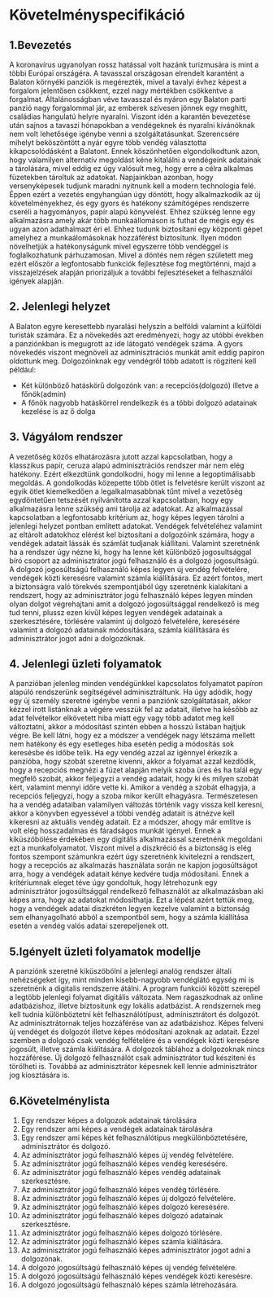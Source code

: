 # Követelményspecifikáció

## 1.Bevezetés

A koronavírus ugyanolyan rossz hatással volt hazánk turizmusára is mint a többi Európai országéra.
 A tavasszal országosan elrendelt karantént a Balaton környéki panziók is megérezték, mivel a tavalyi évhez képest
 a forgalom jelentősen csökkent, ezzel nagy mértékben csökkentve a forgalmat.
 Általánosságban véve tavasszal és nyáron egy Balaton parti panzió nagy forgalommal jár,
 az emberek szívesen jönnek egy meghitt, családias hangulatú helyre nyaralni.
 Viszont idén a karantén bevezetése után sajnos a tavaszi hónapokban a vendégeknek és nyaralni kívánóknak
 nem volt lehetősége igénybe venni a szolgáltatásunkat.
 Szerencsére mihelyt beköszöntött a nyár egyre több vendég választotta kikapcsolódásként a Balatont.
 Ennek köszönhetően elgondolkodtunk azon, hogy valamilyen alternatív megoldást kéne kitalálni a vendégeink
 adatainak a tárolására, mivel eddig ez úgy valósult meg, hogy erre a célra alkalmas füzetekben tároltuk az adatokat.
 Napjainkban azonban, hogy versenyképesek tudjunk maradni nyitnunk kell a modern technologia felé.
 Éppen ezért a vezetés engyhangúan úgy döntött, hogy alkalmazkodik az új követelményekhez,
 és egy gyors és hatékony számítógépes rendszerre cseréli a hagyományos, papír alapú könyvelést.
 Ehhez szükség lenne egy alkalmazásra amely akár több munkaállomáson is futhat de mégis egy és ugyan azon
 adathalmazt éri el. Ehhez tudunk biztosítani egy központi gépet amelyhez a munkaálomásoknak hozzáférést
 biztosítunk. Ilyen módon növelhetjük a hatékonyságunk mivel egyszerre több vendéggel is foglalkozhatunk
 párhuzamosan. Mivel a döntés nem régen született meg ezért először a legfontosabb funkciók fejlesztése
 fog megtörténni, majd a visszajelzések alapján priorizáljuk a további fejlesztéseket a felhasználói
 igények alapján.
 
## 2. Jelenlegi helyzet

A Balaton egyre keresettebb nyaralási helyszín a belföldi valamint a külföldi turisták számára.
Ez a növekedés azt eredményezi, hogy az utóbbi években a panziónkban is megugrott az ide látogató vendégek száma.
A gyors növekedés viszont megnöveli az adminisztrációs munkát amit eddig papíron oldottunk meg.
Dolgozóinknak egy vendégről több adatott is rögziteni kell például:

* Két különböző hatáskörű dolgozónk van: a recepciós(dolgozó) illetve a főnök(admin)
* A főnök  nagyobb hatáskörrel rendelkezik és a többi dolgozó adatainak kezelése is az ő dolga

## 3. Vágyálom rendszer

A vezetőség közös elhatározásra jutott azzal kapcsolatban, hogy a klasszikus papír, ceruza alapú adminisztrációs rendszer már nem elég hatékony. Ezért elkezdtünk gondolkodni, hogy mi lenne a legoptimálisabb megoldás. A gondolkodás közepette több ötlet is felvetésre került viszont az egyik ötlet kiemelkedően a legalkalmasabbnak tűnt mivel a vezetőség egydöntetűen tetszését nyilvánította azzal kapcsolatban, hogy egy alkalmazásra lenne szükség ami tárolja az adatokat. Az alkalmazással kapcsolatban a legfontosabb kritérium az, hogy képes legyen tárolni a jelenlegi helyzet pontban emlitett adatokat. Vendégek felvételéhez valamint az eltárolt adatokhoz elérést kel biztosítani a dolgozóink számára, hogy a vendégek adatait lássák és számlát tudjanak kiállítani. Valamint szeretnénk ha a rendszer úgy nézne ki, hogy ha lenne két különböző jogosultsággal bíró csoport az adminisztrátor jogú felhasználó és a dolgozó jogosultságú. A dolgozó jogosúltságú felhasználó képes legyen új vendég felvételére, vendégek közti keresésre valamint számla kiállítására. Ez azért fontos, mert a biztonságra való törekvés szempontjából úgy szeretnénk kialakítani a rendszert, hogy az adminisztrátor jogú felhasználó képes legyen minden olyan dolgot végrehajtani amit a dolgozó jogosúltsággal rendelkező is meg tud tenni, plussz ezen kívűl képes legyen vendégek adatainak a szerkesztésére, törlésére valamint új dolgozó felvételére, keresésére valamint a dolgozó adatainak módosítására, számla kiállítására és adminisztrátor jogot adni a dolgozóknak.

## 4. Jelenlegi üzleti folyamatok

A panzióban jelenleg minden vendégünkkel kapcsolatos folyamatot papíron alapúló rendszerünk segítségével adminisztráltunk. Ha úgy adódik, hogy egy új személy szeretné igénybe venni a panziónk szolgáltatásait, akkor kézzel írott listánknak a végére vesszük fel az adatait, illetve ha később az adat felvételkor elkövetett hiba miatt egy vagy több adatot meg kell változtatni, akkor a módosítást szintén ebben a hosszú listában hajtjuk végre. Be kell látni, hogy ez a módszer a vendégek nagy létszáma mellett nem hatékony és egy esetleges hiba esetén pedig a módosítás sok keresésbe és időbe telik. Ha egy vendég azzal az igénnyel érkezik a panzióba, hogy szobát szeretne kivenni, akkor a folyamat azzal kezdődik, hogy a recepciós megnézi a füzet alapján melyik szoba üres és ha talál egy megfelő szobát, akkor feljegyzi a vendég adatait, hogy ki és milyen szobát kért, valamint mennyi időre vette ki. Amikor a vendég a szobát elhagyja, a recepciós feljegyzi, hogy a szoba mikor került elhagyásra. Természetesen ha a vendég adataiban valamilyen változás történik vagy vissza kell keresni, akkor a könyvben egyessével a többi vendég adatait is átnézve kell kikeresni az aktuális vendég adatait. Ez a módszer, ahogy már említve is volt elég hosszadalmas és fáradságos munkát igényel. Ennek a kiküszöbölése érdekében egy digitális alkalmazással szeretnénk megoldani ezt a munkafolyamatot. Viszont mivel a diszkréció és a biztonság is elég fontos szempont számunkra ezért úgy szeretnénk kivitelezni a rendszert, hogy a recepciós az alkalmazás használata során ne kapjon jogosúltságot arra, hogy a vendégek adatait kénye kedvére tudja módosítani. Ennek a kritériumnak eleget téve úgy gondoltuk, hogy létrehozunk egy adminisztrátor jogosúltsággal rendelkező felhasználót az alkalmazásban aki képes arra, hogy az adatokat módosíthatja. Ezt a lépést azért tettük meg, hogy a vendégek adatai diszkréten legyen kezelve valamint a biztonság sem elhanyagolható abból a szempontból sem, hogy a számla kiállítása esetén a vendég valós adatai szerepeljenek ott.

## 5.Igényelt üzleti folyamatok modellje

A panziónk szeretné kiküszöbölni a jelenlegi analóg rendszer általi nehézségeket így, mint minden kisebb-nagyobb vendéglátó egység mi is szeretnénk a digitalis rendszerre átálni. A program funkciói között szerepel a legtöbb jelenlegi folyamat digitális változata. Nem ragaszkodnak az online adatbázishoz, illetve biztosítunk egy lokális adatbázist. A rendszernek meg kell tudnia különböztetni két felhasználótípust, adminisztrátort és dolgozót. Az adminisztrátornak teljes hozzáférése van az adatbázishoz. Képes felveni új vendéget és dolgozót illetve képes módosítani azoknak az adatait. Ezzel szemben a dolgozó csak vendég felfételére és a vendégek közti keresésre jogosúlt, illetve számla kiálitására. A dolgozok táblához a dolgozoknak nincs hozzáférése. Új dolgozó felhasználót csak adminisztrátor tud késziteni és törölheti is. Továbbá az adminisztrátor képesnek kell lennie adminisztrátor jog kiosztására is.

## 6.Követelménylista

1. Egy rendszer képes a dolgozok adatainak tárolására
2. Egy rendszer ami képes a vendégek adatainak tárolására
3. Egy rendszer ami képes két felhasználótípus megkülönböztetésére, adminisztrátor és dolgozó.
4. Az adminisztrátor jogú felhasználó képes új vendég felvételére.
5. Az adminisztrátor jogú felhasználó képes vendég keresésére.
6. Az adminisztrátor jogú felhasználó képes vendég adatainak szerkesztésre.
7. Az adminisztrátor jogú felhasználó képes vendég törlésére.
8. Az adminisztrátor jogú felhasználó képes új dolgozó felvételére.
9. Az adminisztrátor jogú felhasználó képes dolgozó keresésére.
10. Az adminisztrátor jogú felhasználó képes dolgozó adatainak szerkesztésre.
11. Az adminisztrátor jogú felhasználó képes dolgozó törlésére.
12. Az adminisztrátor jogú felhasználó képes számla kiálítására.
13. Az adminisztrátor jogú felhasználó képes adminisztrátor jogot adni a dolgozónak.
14. A dolgozó jogosúltságú felhasználó képes új vendég felvételére.
15. A dolgozó jogosúltságú felhasználó képes vendégek közti keresésre.
16. A dolgozó jogosúltságú felhasználó képes számla létrehozására.